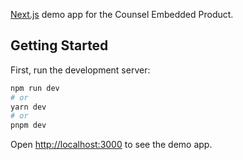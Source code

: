 [Next.js](https://nextjs.org) demo app for the Counsel Embedded Product.

## Getting Started

First, run the development server:

```bash
npm run dev
# or
yarn dev
# or
pnpm dev
```

Open [http://localhost:3000](http://localhost:3000) to see the demo app.